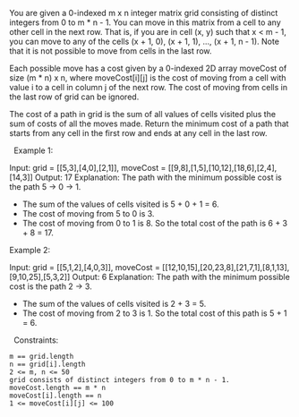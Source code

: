 You are given a 0-indexed m x n integer matrix grid consisting of distinct integers from 0 to m * n - 1. You can move in this matrix from a cell to any other cell in the next row. That is, if you are in cell (x, y) such that x < m - 1, you can move to any of the cells (x + 1, 0), (x + 1, 1), ..., (x + 1, n - 1). Note that it is not possible to move from cells in the last row.

Each possible move has a cost given by a 0-indexed 2D array moveCost of size (m * n) x n, where moveCost[i][j] is the cost of moving from a cell with value i to a cell in column j of the next row. The cost of moving from cells in the last row of grid can be ignored.

The cost of a path in grid is the sum of all values of cells visited plus the sum of costs of all the moves made. Return the minimum cost of a path that starts from any cell in the first row and ends at any cell in the last row.

 
Example 1:

Input: grid = [[5,3],[4,0],[2,1]], moveCost = [[9,8],[1,5],[10,12],[18,6],[2,4],[14,3]]
Output: 17
Explanation: The path with the minimum possible cost is the path 5 -> 0 -> 1.
- The sum of the values of cells visited is 5 + 0 + 1 = 6.
- The cost of moving from 5 to 0 is 3.
- The cost of moving from 0 to 1 is 8.
So the total cost of the path is 6 + 3 + 8 = 17.


Example 2:

Input: grid = [[5,1,2],[4,0,3]], moveCost = [[12,10,15],[20,23,8],[21,7,1],[8,1,13],[9,10,25],[5,3,2]]
Output: 6
Explanation: The path with the minimum possible cost is the path 2 -> 3.
- The sum of the values of cells visited is 2 + 3 = 5.
- The cost of moving from 2 to 3 is 1.
So the total cost of this path is 5 + 1 = 6.


 
Constraints:


	m == grid.length
	n == grid[i].length
	2 <= m, n <= 50
	grid consists of distinct integers from 0 to m * n - 1.
	moveCost.length == m * n
	moveCost[i].length == n
	1 <= moveCost[i][j] <= 100

